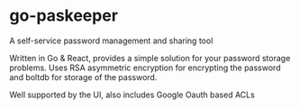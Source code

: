 # go-paskeeper
A self-service password management and sharing tool

Written in Go & React, provides a simple solution for your password storage problems. 
Uses RSA asymmetric encryption for encrypting the password and boltdb for storage of the password.

Well supported by the UI, also includes Google Oauth based ACLs 